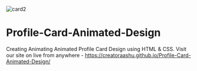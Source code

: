 ![card2](https://github.com/creatoraashu/Profile-Card-Animated-Design/assets/130897584/5794c970-a668-47ce-9684-6185739802a7)
# Profile-Card-Animated-Design
Creating Animating Animated Profile Card Design using HTML &amp; CSS.
Visit our site on live from anywhere - https://creatoraashu.github.io/Profile-Card-Animated-Design/
